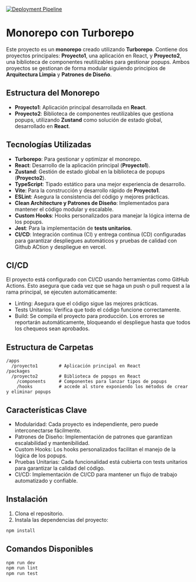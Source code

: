 [![Deployment Pipeline](https://github.com/CesarGarces/monoRepo-turboRepo/actions/workflows/ci.yml/badge.svg?branch=main&event=deployment_status)](https://github.com/CesarGarces/monoRepo-turboRepo/actions/workflows/ci.yml)

# Monorepo con Turborepo

Este proyecto es un **monorepo** creado utilizando **Turborepo**. Contiene dos proyectos principales: **Proyecto1**, una aplicación en React, y **Proyecto2**, una biblioteca de componentes reutilizables para gestionar popups. Ambos proyectos se gestionan de forma modular siguiendo principios de **Arquitectura Limpia** y **Patrones de Diseño**.

## Estructura del Monorepo

- **Proyecto1**: Aplicación principal desarrollada en **React**.
- **Proyecto2**: Biblioteca de componentes reutilizables que gestiona popups, utilizando **Zustand** como solución de estado global, desarrollado en **React**.

## Tecnologías Utilizadas

- **Turborepo**: Para gestionar y optimizar el monorepo.
- **React**: Desarrollo de la aplicación principal (**Proyecto1**).
- **Zustand**: Gestión de estado global en la biblioteca de popups (**Proyecto2**).
- **TypeScript**: Tipado estático para una mejor experiencia de desarrollo.
- **Vite**: Para la construcción y desarrollo rápido de **Proyecto1**.
- **ESLint**: Asegura la consistencia del código y mejores prácticas.
- **Clean Architecture y Patrones de Diseño**: Implementados para mantener el código modular y escalable.
- **Custom Hooks**: Hooks personalizados para manejar la lógica interna de los popups.
- **Jest**: Para la implementación de **tests unitarios**.
- **CI/CD**: Integración continua (CI) y entrega continua (CD) configuradas para garantizar despliegues automáticos y pruebas de calidad con Github ACtion y despliegue en vercel.

## CI/CD
El proyecto está configurado con CI/CD usando herramientas como GitHub Actions. Esto asegura que cada vez que se haga un push o pull request a la rama principal, se ejecuten automáticamente:

- Linting: Asegura que el código sigue las mejores prácticas.
- Tests Unitarios: Verifica que todo el código funcione correctamente.
- Build: Se compila el proyecto para producción.
Los errores se reportarán automáticamente, bloqueando el despliegue hasta que todos los chequeos sean aprobados.

## Estructura de Carpetas
```
/apps
  /proyecto1        # Aplicación principal en React
/packages
  /proyecto2        # Biblioteca de popups en React
    /components     # Componentes para lanzar tipos de popups
    /hooks          # accede al store exponiendo los métodos de crear y eliminar popups
```
## Características Clave
- Modularidad: Cada proyecto es independiente, pero puede interconectarse fácilmente.
- Patrones de Diseño: Implementación de patrones que garantizan escalabilidad y mantenibilidad.
- Custom Hooks: Los hooks personalizados facilitan el manejo de la lógica de los popups.
- Pruebas Unitarias: Cada funcionalidad está cubierta con tests unitarios para garantizar la calidad del código.
- CI/CD: Implementación de CI/CD para mantener un flujo de trabajo automatizado y confiable.

## Instalación
1. Clona el repositorio.
2. Instala las dependencias del proyecto:

```bash
npm install
```

## Comandos Disponibles
```bash
npm run dev
npm run lint
npm run test
```